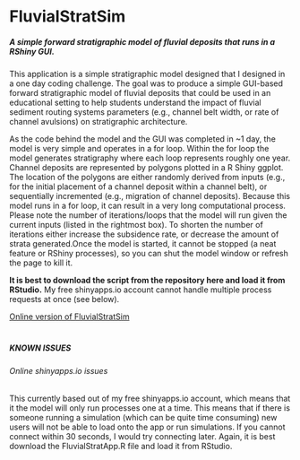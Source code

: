 # FluvialStratSim

##### A simple forward stratigraphic model of fluvial deposits that runs in a RShiny GUI.

This application is a simple stratigraphic model designed that I designed in a one day coding challenge. The goal was to produce a simple GUI-based forward stratigraphic model of fluvial deposits that could be used in an educational setting to help students understand the impact of fluvial sediment routing systems parameters (e.g., channel belt width, or rate of channel avulsions) on stratigraphic architecture. 

As the code behind the model and the GUI was completed in ~1 day, the model is very simple and operates in a for loop. Within the for loop the model generates stratigraphy where each loop represents roughly one year. Channel deposits are represented by polygons plotted in a R Shiny ggplot. The location of the polygons are either randomly derived from inputs (e.g., for the initial placement of a channel deposit within a channel belt), or sequentially incremented (e.g., migration of channel deposits). Because this model runs in a for loop, it can result in a very long computational process. Please note the number of iterations/loops that the model will run given the current inputs (listed in the rightmost box). To shorten the number of iterations either increase the subsidence rate, or decrease the amount of strata generated.Once the model is started, it cannot be stopped (a neat feature or RShiny processes), so you can shut the model window or refresh the page to kill it.

**It is best to download the script from the repository here and load it from RStudio.** My free shinyapps.io account cannot handle multiple process requests at once (see below).

[Online version of FluvialStratSim](https://activemargins.shinyapps.io/FluvialStratApp/)

#

##### KNOWN ISSUES
###### Online shinyapps.io issues
This currently based out of my free shinyapps.io account, which means that it the model will only run processes one at a time. This means that if there is someone running a simulation (which can be quite time consuming) new users will not be able to load onto the app or run simulations. If you cannot connect within 30 seconds, I would try connecting later. Again, it is best download the FluvialStratApp.R file and load it from RStudio. 

